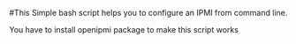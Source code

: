 #This Simple bash script helps you to configure an IPMI from command line.

You have to install openipmi package to make this script works
